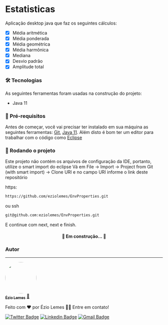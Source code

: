 # Estatisticas

Aplicação desktop java que faz os seguintes cálculos:
- [x] Média aritmética
- [x] Média ponderada
- [x] Média geométrica
- [x] Média harmônica
- [x] Mediana
- [x] Desvio padrão
- [x] Amplitude total

### 🛠 Tecnologias

As seguintes ferramentas foram usadas na construção do projeto:

- Java 11

### 🎲 Pré-requisitos

Antes de começar, você vai precisar ter instalado em sua máquina as seguintes ferramentas:
[Git](https://git-scm.com), [Java 11](https://www.oracle.com/br/java/technologies/javase/jdk11-archive-downloads.html). Além disto é bom ter um editor para trabalhar com o código como [Eclipse](https://www.eclipse.org/downloads/packages/)

### :rocket: Rodando o projeto

Este projeto não contém os arquivos de configuração da IDE, portanto, utilize o smart import do eclipse
Vá em File -> Import -> Project from Git (with smart import) -> Clone URI e no campo URI informe o link deste repositório

https:
```bash
https://github.com/eziolemes/EnvProperties.git
```

ou ssh
```bash
git@github.com:eziolemes/EnvProperties.git
```


E continue com next, next e finish.


<h4 align="center">
	🚧  Em construção...  🚧
</h4>



### Autor
---

<a href="https://github.com/eziolemes">
 <img style="border-radius: 50%;" src="https://avatars0.githubusercontent.com/u/46937523?s=460&u=1bc6e301e80c3030880862e2d12e65b854c6b107&v=4" width="100px;" alt=""/>
 <br />
 <sub><b>Ézio Lemes</b></sub></a> <a href="https://github.com/eziolemes/" title="GitHub">🚀</a>


Feito com ❤️ por Ézio Lemes 👋🏽 Entre em contato!

[![Twitter Badge](https://img.shields.io/badge/-@eziolemes-1ca0f1?style=flat-square&labelColor=1ca0f1&logo=twitter&logoColor=white&link=https://twitter.com/eziolemes)](https://twitter.com/eziolemes) [![Linkedin Badge](https://img.shields.io/badge/-Ézio-blue?style=flat-square&logo=Linkedin&logoColor=white&link=https://www.linkedin.com/in/ezio-lemes/)](https://www.linkedin.com/in/ezio-lemes/)
[![Gmail Badge](https://img.shields.io/badge/-eziolemes@gmail.com-c14438?style=flat-square&logo=Gmail&logoColor=white&link=mailto:eziolemes@gmail.com)](mailto:eziolemes@gmail.com)
